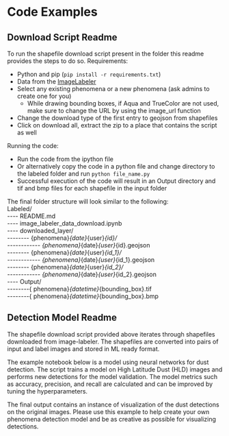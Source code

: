 # Code Examples
## Download Script Readme

To run the shapefile download script present in the folder this readme provides the steps to do so.
Requirements:
* Python and pip (`pip install -r requirements.txt`)
* Data from the [ImageLabeler](https://labeler.nasa-impact.net/earth-science-events/list)
* Select any existing phenomena or a new phenomena (ask admins to create one for you)
    * While drawing bounding boxes, if Aqua and TrueColor are not used, make sure to change the URL by using the image_url function
* Change the download type of the first entry to geojson from shapefiles
* Click on download all, extract the zip to a place that contains the script as well

Running the code:
* Run the code from the ipython file
* Or alternatively copy the code in a python file and change directory to the labeled folder and run `python file_name.py`
* Successful execution of the code will result in an Output directory and tif and bmp files for each shapefile in the input folder

The final folder structure will look similar to the following:<br>
Labeled/<br>
---- README.md<br>
---- image_labeler_data_download.ipynb<br>
---- downloaded_layer/<br>
-------- {phenomena}_{date}_{user}_{id}/<br>
------------ {phenomena}_{date}_{user}_{id}.geojson <br>
-------- {phenomena}_{date}_{user}_{id_1}/<br>
------------ {phenomena}_{date}_{user}_{id_1}.geojson <br>
-------- {phenomena}_{date}_{user}_{id_2}/<br>
------------ {phenomena}_{date}_{user}_{id_2}.geojson<br>
---- Output/<br>
--------{ phenomena}_{datetime}_{bounding_box}.tif<br>
--------{ phenomena}_{datetime}_{bounding_box}.bmp<br>


## Detection Model Readme

The shapefile download script provided above iterates through shapefiles downloaded from image-labeler. The shapefiles are converted into pairs of input and label images and stored in ML ready format.

The example notebook below is a model using neural networks for dust detection. The script trains a model on High Latitude Dust (HLD) images and performs new detections for the model validation. The model metrics such as accuracy, precision, and recall are calculated and can be improved by tuning the hyperparameters. 

The final output contains an instance of visualization of the dust detections on the original images. Please use this example to help create your own phenomena detection model and be as creative as possible for visualizing detections. 
